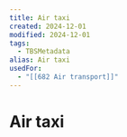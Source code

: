 ```yaml
---
title: Air taxi
created: 2024-12-01
modified: 2024-12-01
tags:
  - TBSMetadata
alias: Air taxi
usedFor:
  - "[[682 Air transport]]"
---
```

# Air taxi
